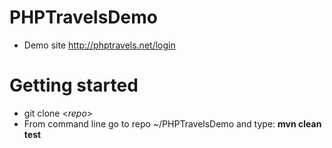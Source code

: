 # PHPTravelsDemo
* Demo site http://phptravels.net/login

# Getting started
* git clone <_repo_>
* From command line go to repo ~/PHPTravelsDemo and type: **mvn clean test**
